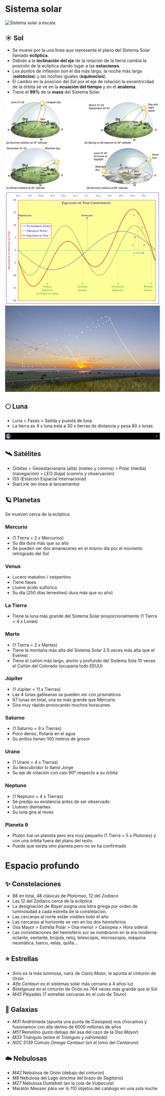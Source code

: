 # Sistema solar
![Sistema solar a escala](planets/sistema-solar-escala.png)
## ☀️ Sol
- Se mueve por la una línea que representa el plano del Sistema Solar llamado **eclíptica**.
- Debido a la **inclinación del eje** de la rotación de la tierra cambia la posición de la eclíptica dando lugar a las **estaciones**.
- Los puntos de inflexión son el día más largo, la noche más larga (**solsticios**) y las noches iguales (**equinocios**).
- El cambio en la posición del *Sol* por el eje de rotación la excentricidad de la órbita se ve en la **ecuación del tiempo** y en el **analema**.
- Tiene el **99%** de la **masa** del Sistema Solar.

![Camino del Sol](sun/sun-path.jpg)
![Ecuación del Tiempo](sun/equation-of-time.jpg)
![Analema](sun/analema-sicily.jpg)

## 🌕 Luna
- Luna > Fases > Salida y puesta de luna
- La tierra es 4 x luna está a 30 x tierras de distancia y pesa 80 x lunas

![Tierra y Luna a escala de 500km por pixel](moon/earth-moon-scale-500kmPerpx.jpg)

## 🛰️ Satélites
- Órbitas > Geoestacionaria (alta) (meteo y comms) > Polar (media) (navegación) > LEO (baja) (comms y observación)
- ISS (Estación Espacial Internacional)
- StarLink (en línea al lanzamiento)

## 🪐 Planetas
Se mueven cerca de la eclíptica.
### Mercurio
- (1 Tierra = 2 x Mercurios)
- Su día dura más que su año
- Se pueden ver dos amaneceres en el mismo día por el moviento retrógrado del Sol
### Venus
- Lucero matutino / vespertino
- Tiene fases
- Llueve ácido sulfúrico
- Su día (250 días terrestres) dura más que su año)
### La Tierra
- Tiene la luna más grande del Sistema Solar proporcionalmente (1 Tierra = 4 x Lunas)
### Marte
- (1 Tierra = 2 x Martes)
- Tiene la montaña más alta del Sistema Solar 2.5 veces más alta que el Everest
- Tiene el cañón más largo, ancho y profundo del Sistema Sola 10 veces el Cañón del Colorado (ocuparía todo EEUU)
### Júpiter
- (1 Júpiter = 11 x Tierras)
- Las 4 lunas galileanas se pueden ver con prismáticos
- 67 lunas en total, una es más grande que Mercurio
- Gira muy rápido provocando muchos huracanes
### Saturno
- (1 Saturno = 9 x Tierras)
- Poco denso, flotaría en el agua 
- Su anillos tienen 100 metros de grosor
### Urano
- (1 Urano = 4 x Tierras)
- Su descubridor lo llamó Jorge
- Su eje de rotación con casi 90º respecto a su órbita
### Neptuno
- (1 Neptuno = 4 x Tierras)
- Se predijo su existencia antes de ser observado
- Llueven diamantes
- Su luna gira al revés
### Planeta 9
- Plutón fue un planeta pero era muy pequeño (1 Tierra = 5 x Plutones) y con una órbita fuera del plano del resto.
- Puede que exista otro planeta pero no se ha confirmado

# Espacio profundo 
## ✨ Constelaciones
- 88 en total, 48 clásicas de *Ptolomeo*, 12 del *Zodiaco*
- Las 12 del Zodiaco cerca de la eclíptica
- La designación de *Bayer* asigna una letra griega por orden de luminosidad a cada estrella de la constelación.
- Las cercanas al norte están visibles todo el año
- Las cercanas al horizonte se ven en los dos hemisferios
- Osa Mayor > Estrella Polar > Osa menor > Casiopea > Hora sideral
- Las constelaciones del hemisferio sur se nombraron en la era moderna: octante, sextante, brújula, reloj, telescopio, microscopio, máquina neumática, barco, velas, quilla...

## ⭐ Estrellas
- *Sirio* es la más luminosa, naríz de *Canis Maior*, le apunta el cinturón de *Orión*
- *Alfa Centauri* es el sistemas solar más cercano a 4 años luz
- *Betelgeuse* en el cinturón de Orión es 764 veces más grande que el Sol
- *M45* Pléyades (7 estrellas cercanas en el culo de *Tauro*)

## 🌌 Galaxias
- *M31* Andrómeda (apunta una punta de *Casiopea*) nos chocamos y fusionamos con ella dentro de 6000 millones de años
- *M51* Remolino (justo debajo del asa del cazo de la *Osa Mayor*)
- *M33* Triángulo (entre el *Triángulo* y *ndrómeda*)
- *NGC 5139* Cúmulo *Omega Centauri* (en el lomo del *Centaruro*)

## ☁️ Nebulosas
- *M42* Nebulosa de Orión (debajo del cinturón)
- *M8* Nebulosa del Lago (encima del brazo de *Sagitario*)
- *M27* Nebulosa Dumbbell (en la cola de *Vulpecula*)
- Maratón Messier para ver lo 110 objetos del catálogo en una sola noche

